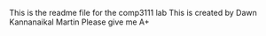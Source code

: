 This is the readme file for the comp3111 lab
This is created by Dawn Kannanaikal Martin
Please give me A+ 